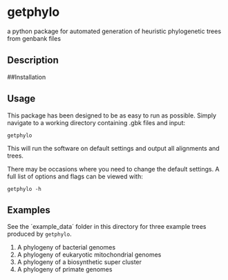 # getphylo
a python package for automated generation of heuristic phylogenetic trees from genbank files

## Description

##Installation

## Usage
This package has been designed to be as easy to run as possible. Simply navigate to a working directory containing .gbk files and input:

`getphylo`

This will run the software on default settings and output all alignments and trees.

There may be occasions where you need to change the default settings. A full list of options and flags can be viewed with:

`getphylo -h`

## Examples
See the ´example_data´ folder in this directory for three example trees produced by `getphylo`.

1. A phylogeny of bacterial genomes
2. A phylogeny of eukaryotic mitochondrial genomes
3. A phylogeny of a biosynthetic super cluster
4. A phylogeny of primate genomes
